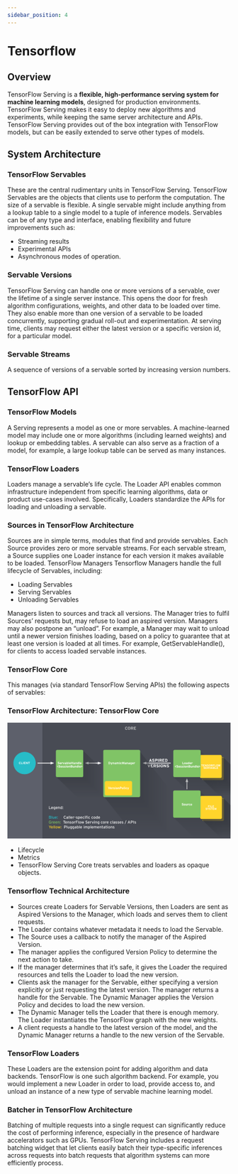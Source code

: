 ```yaml
---
sidebar_position: 4
---
```


# Tensorflow

## Overview
TensorFlow Serving is a **flexible, high-performance serving system for machine learning models**, designed for production environments. TensorFlow Serving makes it easy to deploy new algorithms and experiments, while keeping the same server architecture and APIs. TensorFlow Serving provides out of the box integration with TensorFlow models, but can be easily extended to serve other types of models.

## System Architecture

### TensorFlow Servables
These are the central rudimentary units in TensorFlow Serving. TensorFlow Servables are the objects that clients use to perform the computation.
The size of a servable is flexible. A single servable might include anything from a lookup table to a single model to a tuple of inference models. Servables can be of any type and interface, enabling flexibility and future improvements such as:
* Streaming results
* Experimental APIs
* Asynchronous modes of operation.

### Servable Versions
TensorFlow Serving can handle one or more versions of a servable, over the lifetime of a single server instance. This opens the door for fresh algorithm configurations, weights, and other data to be loaded over time. They also enable more than one version of a servable to be loaded concurrently, supporting gradual roll-out and experimentation. At serving time, clients may request either the latest version or a specific version id, for a particular model.

### Servable Streams
A sequence of versions of a servable sorted by increasing version numbers.

## TensorFlow API
### TensorFlow Models
A Serving represents a model as one or more servables. A machine-learned model may include one or more algorithms (including learned weights) and lookup or embedding tables. A servable can also serve as a fraction of a model, for example, a large lookup table can be served as many instances.

### TensorFlow Loaders
Loaders manage a servable’s life cycle. The Loader API enables common infrastructure independent from specific learning algorithms, data or product use-cases involved. Specifically, Loaders standardize the APIs for loading and unloading a servable.

### Sources in TensorFlow Architecture
Sources are in simple terms, modules that find and provide servables. Each Source provides zero or more servable streams. For each servable stream, a Source supplies one Loader instance for each version it makes available to be loaded.
TensorFlow Managers
Tensorflow Managers handle the full lifecycle of Servables, including:
* Loading Servables
* Serving Servables
* Unloading Servables

Managers listen to sources and track all versions. The Manager tries to fulfil Sources’ requests but, may refuse to load an aspired version. Managers may also postpone an “unload”. For example, a Manager may wait to unload until a newer version finishes loading, based on a policy to guarantee that at least one version is loaded at all times. For example, GetServableHandle(), for clients to access loaded servable instances.
### TensorFlow Core
This manages (via standard TensorFlow Serving APIs) the following aspects of servables:

### TensorFlow Architecture: TensorFlow Core

![Serving Architecture](src/../../../static/img/serving_architecture.png)

* Lifecycle
* Metrics
* TensorFlow Serving Core treats servables and loaders as opaque objects.


### Tensorflow Technical Architecture
* Sources create Loaders for Servable Versions, then Loaders are sent as Aspired Versions to the Manager, which loads and serves them to client requests.
* The Loader contains whatever metadata it needs to load the Servable.
* The Source uses a callback to notify the manager of the Aspired Version.
* The manager applies the configured Version Policy to determine the next action to take.
* If the manager determines that it’s safe, it gives the Loader the required resources and tells the Loader to load the new version.
* Clients ask the manager for the Servable, either specifying a version explicitly or just requesting the latest version. The manager returns a handle for the Servable. The Dynamic Manager applies the Version Policy and decides to load the new version.
* The Dynamic Manager tells the Loader that there is enough memory. The Loader instantiates the TensorFlow graph with the new weights.
* A client requests a handle to the latest version of the model, and the Dynamic Manager returns a handle to the new version of the Servable.

### TensorFlow Loaders
These Loaders are the extension point for adding algorithm and data backends. TensorFlow is one such algorithm backend. For example, you would implement a new Loader in order to load, provide access to, and unload an instance of a new type of servable machine learning model.

### Batcher in TensorFlow Architecture
Batching of multiple requests into a single request can significantly reduce the cost of performing inference, especially in the presence of hardware accelerators such as GPUs. TensorFlow Serving includes a request batching widget that let clients easily batch their type-specific inferences across requests into batch requests that algorithm systems can more efficiently process.